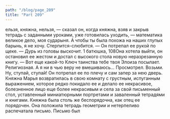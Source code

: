 ```yaml
---
path: "/blog/page_209"
title: "Part 209"
---
```


ельзя, княжна, нельзя, — сказал он, когда княжна, взяв и закрыв тетрадь с заданными уроками, уже готовилась уходить, — математика великое дело, моя сударыня. А чтобы ты была похожа на наших глупых барынь, я не хочу. Стерпится-слюбится. — Он потрепал ее рукой по щеке. — Дурь из головы выскочит.
1 батюшка,
108Она хотела выйти, он остановил ее жестом и достал с высокого стола новую неразрезанную книгу.
— Вот еще какой-то Ключ таинства тебе твоя Элоиза посылает. Религиозная. А я ни в чью веру не вмешиваюсь... Просмотрел. Возьми. Ну, ступай, ступай!
Он потрепал ее по плечу и сам запер за нею дверь.
Княжна Марья возвратилась в свою комнату с грустным, испуганным выражением, которое редко покидало ее и делало ее некрасивое, болезненное лицо еще более некрасивым и села за свой письменный стол, уставленный миниатюрными портретами и заваленный тетрадями и книгами. Княжна была столь же беспорядочна, как отец ее порядочен. Она положила тетрадь геометрии и нетерпеливо распечатала письмо. Письмо был
